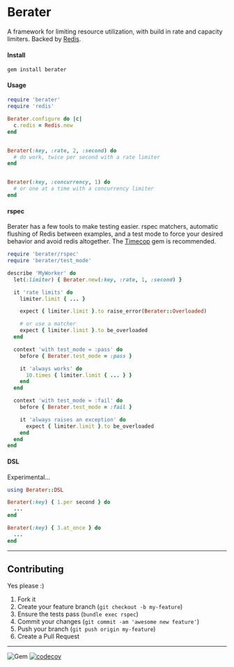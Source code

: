 Berater
======
A framework for limiting resource utilization, with build in rate and capacity limiters.  Backed by [Redis](https://redis.io/).


#### Install
```gem install berater```


#### Usage
```ruby
require 'berater'
require 'redis'

Berater.configure do |c|
  c.redis = Redis.new
end


Berater(:key, :rate, 2, :second) do
  # do work, twice per second with a rate limiter
end


Berater(:key, :concurrency, 1) do
  # or one at a time with a concurrency limiter
end

```


#### rspec
Berater has a few tools to make testing easier.  rspec matchers, automatic flushing of Redis between examples, and a test mode to force your desired behavior and avoid redis altogether.  The [Timecop](https://github.com/travisjeffery/timecop) gem is recommended.

```ruby
require 'berater/rspec'
require 'berater/test_mode'

describe 'MyWorker' do
  let(:limiter) { Berater.new(:key, :rate, 1, :second) }

  it 'rate limits' do
    limiter.limit { ... }

    expect { limiter.limit }.to raise_error(Berater::Overloaded)

    # or use a matcher
    expect { limiter.limit }.to be_overloaded
  end

  context 'with test_mode = :pass' do
    before { Berater.test_mode = :pass }

    it 'always works' do
      10.times { limiter.limit { ... } }
    end
  end

  context 'with test_mode = :fail' do
    before { Berater.test_mode = :fail }

    it 'always raises an exception' do
      expect { limiter.limit }.to be_overloaded
    end
  end
end
```

#### DSL
Experimental...

```ruby
using Berater::DSL

Berater(:key) { 1.per second } do
  ...
end

Berater(:key) { 3.at_once } do
  ...
end

```

----
## Contributing

Yes please  :)

1. Fork it
1. Create your feature branch (`git checkout -b my-feature`)
1. Ensure the tests pass (`bundle exec rspec`)
1. Commit your changes (`git commit -am 'awesome new feature'`)
1. Push your branch (`git push origin my-feature`)
1. Create a Pull Request


----
![Gem](https://img.shields.io/gem/dt/berater?style=plastic)
[![codecov](https://codecov.io/gh/dpep/berater_rb/branch/master/graph/badge.svg?token=1L7OD80182)](https://codecov.io/gh/dpep/berater_rb)
